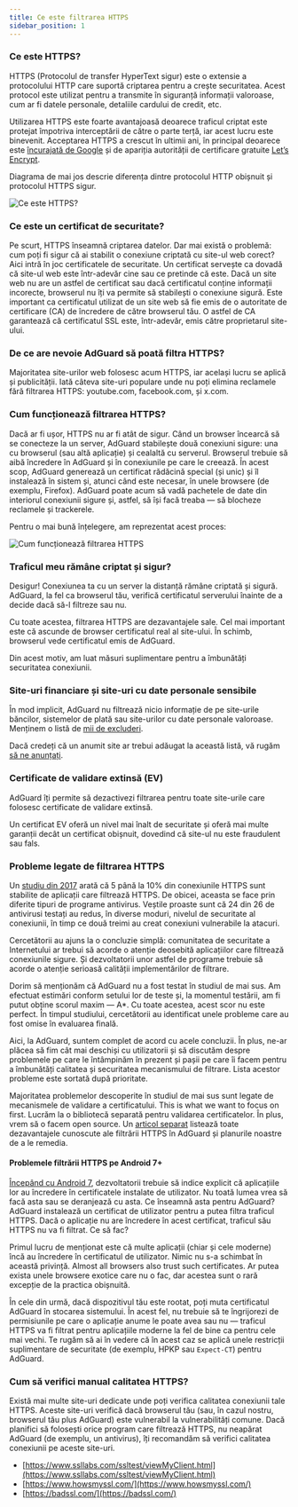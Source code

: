 ```yaml
---
title: Ce este filtrarea HTTPS
sidebar_position: 1
---
```


### Ce este HTTPS?

HTTPS (Protocolul de transfer HyperText sigur) este o extensie a protocolului HTTP care suportă criptarea pentru a crește securitatea. Acest protocol este utilizat pentru a transmite în siguranță informații valoroase, cum ar fi datele personale, detaliile cardului de credit, etc.

Utilizarea HTTPS este foarte avantajoasă deoarece traficul criptat este protejat împotriva interceptării de către o parte terță, iar acest lucru este binevenit. Acceptarea HTTPS a crescut în ultimii ani, în principal deoarece este [încurajată de Google](https://webmasters.googleblog.com/2014/08/https-as-ranking-signal.html) și de apariția autorității de certificare gratuite [Let’s Encrypt](https://en.wikipedia.org/wiki/Let's_Encrypt).

Diagrama de mai jos descrie diferența dintre protocolul HTTP obișnuit și protocolul HTTPS sigur.

![Ce este HTTPS?](https://cdn.adtidy.org/public/Adguard/Blog/https/what_is_https.png)

### Ce este un certificat de securitate?

Pe scurt, HTTPS înseamnă criptarea datelor. Dar mai există o problemă: cum poți fi sigur că ai stabilit o conexiune criptată cu site-ul web corect? Aici intră în joc certificatele de securitate. Un certificat servește ca dovadă că site-ul web este într-adevăr cine sau ce pretinde că este. Dacă un site web nu are un astfel de certificat sau dacă certificatul conține informații incorecte, browserul nu îți va permite să stabilești o conexiune sigură. Este important ca certificatul utilizat de un site web să fie emis de o autoritate de certificare (CA) de încredere de către browserul tău. O astfel de CA garantează că certificatul SSL este, într-adevăr, emis către proprietarul site-ului.

### De ce are nevoie AdGuard să poată filtra HTTPS?

Majoritatea site-urilor web folosesc acum HTTPS, iar același lucru se aplică și publicității. Iată câteva site-uri populare unde nu poți elimina reclamele fără filtrarea HTTPS: youtube.com, facebook.com, și x.com.

### Cum funcționează filtrarea HTTPS?

Dacă ar fi ușor, HTTPS nu ar fi atât de sigur. Când un browser încearcă să se conecteze la un server, AdGuard stabilește două conexiuni sigure: una cu browserul (sau altă aplicație) și cealaltă cu serverul. Browserul trebuie să aibă încredere în AdGuard și în conexiunile pe care le creează. În acest scop, AdGuard generează un certificat rădăcină special (și unic) și îl instalează în sistem și, atunci când este necesar, în unele browsere (de exemplu, Firefox). AdGuard poate acum să vadă pachetele de date din interiorul conexiunii sigure și, astfel, să își facă treaba — să blocheze reclamele și trackerele.

Pentru o mai bună înțelegere, am reprezentat acest proces:

![Cum funcționează filtrarea HTTPS](https://cdn.adtidy.org/public/Adguard/Blog/https/what_is_https_filtering.png)

### Traficul meu rămâne criptat și sigur?

Desigur! Conexiunea ta cu un server la distanță rămâne criptată și sigură. AdGuard, la fel ca browserul tău, verifică certificatul serverului înainte de a decide dacă să-l filtreze sau nu.

Cu toate acestea, filtrarea HTTPS are dezavantajele sale. Cel mai important este că ascunde de browser certificatul real al site-ului. În schimb, browserul vede certificatul emis de AdGuard.

Din acest motiv, am luat măsuri suplimentare pentru a îmbunătăți securitatea conexiunii.

### Site-uri financiare și site-uri cu date personale sensibile

În mod implicit, AdGuard nu filtrează nicio informație de pe site-urile băncilor, sistemelor de plată sau site-urilor cu date personale valoroase. Menținem o listă de [mii de excluderi](https://github.com/AdguardTeam/HttpsExclusions).

Dacă credeți că un anumit site ar trebui adăugat la această listă, vă rugăm [să ne anunțați](https://github.com/AdguardTeam/HttpsExclusions/issues/new).

### Certificate de validare extinsă (EV)

AdGuard îți permite să dezactivezi filtrarea pentru toate site-urile care folosesc certificate de validare extinsă.

Un certificat EV oferă un nivel mai înalt de securitate și oferă mai multe garanții decât un certificat obișnuit, dovedind că site-ul nu este fraudulent sau fals.

### Probleme legate de filtrarea HTTPS

Un [studiu din 2017](https://cdn.adtidy.org/public/Adguard/Blog/https/interception-ndss17.pdf) arată că 5 până la 10% din conexiunile HTTPS sunt stabilite de aplicații care filtrează HTTPS. De obicei, aceasta se face prin diferite tipuri de programe antivirus. Veștile proaste sunt că 24 din 26 de antivirusi testați au redus, în diverse moduri, nivelul de securitate al conexiunii, în timp ce două treimi au creat conexiuni vulnerabile la atacuri.

Cercetătorii au ajuns la o concluzie simplă: comunitatea de securitate a Internetului ar trebui să acorde o atenție deosebită aplicațiilor care filtrează conexiunile sigure. Și dezvoltatorii unor astfel de programe trebuie să acorde o atenție serioasă calității implementărilor de filtrare.

Dorim să menționăm că AdGuard nu a fost testat în studiul de mai sus. Am efectuat estimări conform setului lor de teste și, la momentul testării, am fi putut obține scorul maxim — A\*. Cu toate acestea, acest scor nu este perfect. În timpul studiului, cercetătorii au identificat unele probleme care au fost omise în evaluarea finală.

Aici, la AdGuard, suntem complet de acord cu acele concluzii. În plus, ne-ar plăcea să fim cât mai deschiși cu utilizatorii și să discutăm despre problemele pe care le întâmpinăm în prezent și pașii pe care îi facem pentru a îmbunătăți calitatea și securitatea mecanismului de filtrare. Lista acestor probleme este sortată după prioritate.

Majoritatea problemelor descoperite în studiul de mai sus sunt legate de mecanismele de validare a certificatului. This is what we want to focus on first. Lucrăm la o bibliotecă separată pentru validarea certificatelor. În plus, vrem să o facem open source. Un [articol separat](../known-issues) listează toate dezavantajele cunoscute ale filtrării HTTPS în AdGuard și planurile noastre de a le remedia.

#### Problemele filtrării HTTPS pe Android 7+

[Începând cu Android 7](https://adguard.com/en/blog/android-nougat-release-and-what-does-it-mean-for-adguard-users.html), dezvoltatorii trebuie să indice explicit că aplicațiile lor au încredere în certificatele instalate de utilizator. Nu toată lumea vrea să facă asta sau se deranjează cu asta. Ce înseamnă asta pentru AdGuard? AdGuard instalează un certificat de utilizator pentru a putea filtra traficul HTTPS. Dacă o aplicație nu are încredere în acest certificat, traficul său HTTPS nu va fi filtrat. Ce să fac?

Primul lucru de menționat este că multe aplicații (chiar și cele moderne) încă au încredere în certificatul de utilizator. Nimic nu s-a schimbat în această privință. Almost all browsers also trust such certificates. Ar putea exista unele browsere exotice care nu o fac, dar acestea sunt o rară excepție de la practica obișnuită.

În cele din urmă, dacă dispozitivul tău este rootat, poți muta certificatul AdGuard în stocarea sistemului. În acest fel, nu trebuie să te îngrijorezi de permisiunile pe care o aplicație anume le poate avea sau nu — traficul HTTPS va fi filtrat pentru aplicațiile moderne la fel de bine ca pentru cele mai vechi. Te rugăm să ai în vedere că în acest caz se aplică unele restricții suplimentare de securitate (de exemplu, HPKP sau `Expect-CT`) pentru AdGuard.

### Cum să verifici manual calitatea HTTPS?

Există mai multe site-uri dedicate unde poți verifica calitatea conexiunii tale HTTPS. Aceste site-uri verifică dacă browserul tău (sau, în cazul nostru, browserul tău plus AdGuard) este vulnerabil la vulnerabilități comune. Dacă planifici să folosești orice program care filtrează HTTPS, nu neapărat AdGuard (de exemplu, un antivirus), îți recomandăm să verifici calitatea conexiunii pe aceste site-uri.

- [https://www.ssllabs.com/ssltest/viewMyClient.html](https://www.ssllabs.com/ssltest/viewMyClient.html)
- [https://www.howsmyssl.com/](https://www.howsmyssl.com/)
- [https://badssl.com/](https://badssl.com/)
